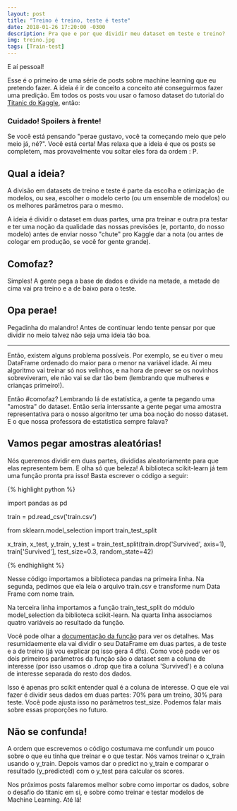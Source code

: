 ```yaml
---
layout: post
title: "Treino é treino, teste é teste"
date: 2018-01-26 17:20:00 -0300
description: Pra que e por que dividir meu dataset em teste e treino?
img: treino.jpg
tags: [Train-test]
---
```

E aí pessoal!

Esse é o primeiro de uma série de posts sobre machine learning que eu pretendo fazer. 
A ideia é ir de conceito a conceito até conseguirmos fazer uma predição. 
Em todos os posts vou usar o famoso dataset do tutorial do [Titanic do Kaggle][desafio do titanic], então:

### Cuidado! Spoilers à frente!

Se você está pensando "perae gustavo, você ta começando meio que pelo meio já, né?". Você está certa! Mas relaxa que a ideia é que os posts 
se completem, mas provavelmente vou soltar eles fora da ordem : P.

## Qual a ideia?

A divisão em datasets de treino e teste é parte da escolha e otimizaçào de modelos, ou sea, escolher o modelo certo (ou um ensemble de modelos)
 ou os melhores parâmetros para o mesmo. 

A ideia é dividir o dataset em duas partes, uma pra treinar e outra pra testar e ter
uma noção da qualidade das nossas previsões (e, portanto, 
do nosso modelo) antes de enviar nosso "chute" pro Kaggle dar a nota 
(ou antes de cologar em produção, se você for gente grande).

## Comofaz?
Simples! A gente pega a base de dados e divide na metade,
 a metade de cima vai pra treino e a de baixo para o teste.
 
## Opa perae!
Pegadinha do malandro! Antes de continuar lendo tente pensar por que
dividir no meio talvez não seja uma ideia tão boa.

-------
Então, existem alguns problema possíveis. Por exemplo, se eu tiver o meu DataFrame
 ordenado do maior para o menor na variável idade. Aí meu algoritmo
vai treinar só nos velinhos, e na hora de prever se os novinhos sobreviveram, ele não 
vai se dar tão bem (lembrando que mulheres e crianças primeiro!).

Então #comofaz? Lembrando lá de estatística, a gente ta pegando uma "amostra"
do dataset. Então seria interssante a gente pegar uma amostra representativa para 
o nosso algoritmo ter uma boa noção do nosso dataset. E o que nossa professora de estatistica
sempre falava?

## Vamos pegar amostras aleatórias!

Nós queremos dividir em duas partes, divididas aleatoriamente
para que elas representem bem. E olha só que beleza! A biblioteca 
scikit-learn já tem uma função pronta pra isso! Basta escrever o código a seguir:

{% highlight python %}

import pandas as pd

train = pd.read_csv('train.csv')

from sklearn.model_selection import train_test_split

x_train, x_test, y_train, y_test = train_test_split(train.drop('Survived',
                                                    axis=1),
                                                    train['Survived'],
                                                    test_size=0.3,
                                                    random_state=42)
	
{% endhighlight %}

Nesse código importamos a biblioteca pandas na primeira linha. Na segunda, pedimos que ela leia o arquivo train.csv e transforme num Data Frame com nome train.

Na terceira linha importamos a função train_test_split do módulo model_selection da biblioteca scikit-learn. Na quarta linha associamos quatro variáveis ao resultado da função.

Você pode olhar a [documentação da função][documentacao do traintest split] para ver os detalhes. Mas resumidaemente ela vai dividir o seu DataFrame em duas partes, a de teste e a de treino (já vou explicar pq isso gera 4 dfs). Como você pode ver os dois primeiros parâmetros da função são o dataset sem a coluna de interesse (por isso usamos o .drop que tira a coluna 'Survived') e a coluna de interesse separada do resto dos dados.

Isso é apenas pro scikit entender qual é a coluna de interesse. O que ele vai fazer é dividir seus dados em duas partes: 70% para um treino, 30% para teste. Você pode ajusta isso no parâmetros test_size. Podemos falar mais sobre essas proporções no futuro.

## Não se confunda!

A ordem que escrevemos o código costumava me confundir um pouco sobre o que eu tinha que treinar e o que testar. Nós vamos treinar o x_train usando o y_train. Depois vamos dar o predict no y_train e comparar o resultado (y_predicted) com o y_test para calcular os scores.

Nos próximos posts falaremos melhor sobre como importar os dados, sobre o desafio do titanic em si, e sobre como treinar e testar modelos de Machine Learning. Até lá!

[documentacao do traintest split]:http://scikit-learn.org/stable/modules/generated/sklearn.model_selection.train_test_split.html
[desafio do titanic]:https://www.kaggle.com/c/titanic